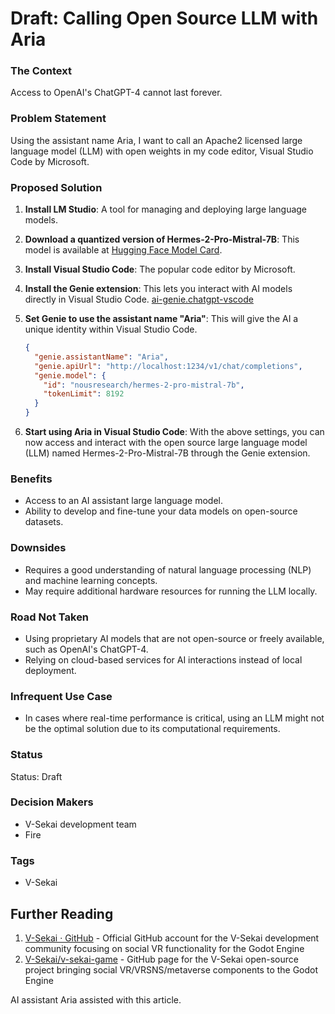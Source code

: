 # Draft: Calling Open Source LLM with Aria

### The Context

Access to OpenAI's ChatGPT-4 cannot last forever.

### Problem Statement

Using the assistant name Aria, I want to call an Apache2 licensed large language model (LLM) with open weights in my code editor, Visual Studio Code by Microsoft.

### Proposed Solution

1. **Install LM Studio**: A tool for managing and deploying large language models.

2. **Download a quantized version of Hermes-2-Pro-Mistral-7B**: This model is available at [Hugging Face Model Card](https://huggingface.co/NousResearch/Hermes-2-Pro-Mistral-7B).

3. **Install Visual Studio Code**: The popular code editor by Microsoft.

4. **Install the Genie extension**: This lets you interact with AI models directly in Visual Studio Code. [ai-genie.chatgpt-vscode](https://marketplace.visualstudio.com/items?itemName=ai-genie.chatgpt-vscode)

5. **Set Genie to use the assistant name "Aria"**: This will give the AI a unique identity within Visual Studio Code.

   ```json
   {
     "genie.assistantName": "Aria",
     "genie.apiUrl": "http://localhost:1234/v1/chat/completions",
     "genie.model": {
       "id": "nousresearch/hermes-2-pro-mistral-7b",
       "tokenLimit": 8192
     }
   }
   ```

6. **Start using Aria in Visual Studio Code**: With the above settings, you can now access and interact with the open source large language model (LLM) named Hermes-2-Pro-Mistral-7B through the Genie extension.

### Benefits

- Access to an AI assistant large language model.
- Ability to develop and fine-tune your data models on open-source datasets.

### Downsides

- Requires a good understanding of natural language processing (NLP) and machine learning concepts.
- May require additional hardware resources for running the LLM locally.

### Road Not Taken

- Using proprietary AI models that are not open-source or freely available, such as OpenAI's ChatGPT-4.
- Relying on cloud-based services for AI interactions instead of local deployment.

### Infrequent Use Case

- In cases where real-time performance is critical, using an LLM might not be the optimal solution due to its computational requirements.

### Status

Status: Draft <!-- Draft | Proposed | Rejected | Accepted | Deprecated | Superseded by -->

### Decision Makers

- V-Sekai development team
- Fire

### Tags

- V-Sekai

## Further Reading

1. [V-Sekai · GitHub](https://github.com/v-sekai) - Official GitHub account for the V-Sekai development community focusing on social VR functionality for the Godot Engine
2. [V-Sekai/v-sekai-game](https://github.com/v-sekai/v-sekai-game) - GitHub page for the V-Sekai open-source project bringing social VR/VRSNS/metaverse components to the Godot Engine

AI assistant Aria assisted with this article.
